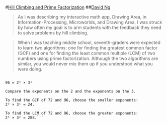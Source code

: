 #[Hill Climbing and Prime Factorization](https://medium.com/vertical-learning/hill-climbing-and-prime-factorization-47141a8e0624#.3dvy5p338)
##[David Ng](https://medium.com/@dng_16133)

> As I was describing my interactive math app, Drawing Area, in Information-Processing, Microworlds, and Drawing Area, I was struck by how often my goal is to arm students with the feedback they need to solve problems by hill climbing. 

> When I was teaching middle school, seventh-graders were expected to learn two algorithms: one for finding the greatest common factor (GCF) and one for finding the least common multiple (LCM) of two numbers using prime factorization. Although the two algorithms are similar, you would never mix them up if you understood what you were doing.

```72 = 2³ × 3²

96 = 2⁵ × 3¹

Compare the exponents on the 2 and the exponents on the 3.

To find the GCF of 72 and 96, choose the smaller exponents:
2³ × 3¹ = 24.

To find the LCM of 72 and 96, choose the greater exponents:
2⁵ × 3² = 288.```

